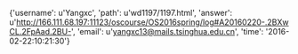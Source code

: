 {'username': u'Yangxc', 'path': u'wd1197/1197.html', 'answer': u'http://166.111.68.197:11123/oscourse/OS2016spring/log#A20160220-.2BXwCL.2FpAad.2BU-', 'email': u'yangxc13@mails.tsinghua.edu.cn', 'time': '2016-02-22:10:21:30'}